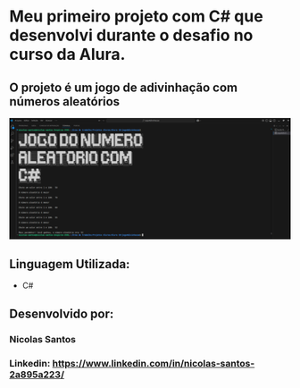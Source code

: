 # Meu primeiro projeto com C# que desenvolvi durante o desafio no curso da Alura.

## O projeto é um jogo de adivinhação com números aleatórios

![imagem](jogo.png)

## Linguagem Utilizada:

* C#

## Desenvolvido por:
### Nicolas Santos

### Linkedin: https://www.linkedin.com/in/nicolas-santos-2a895a223/